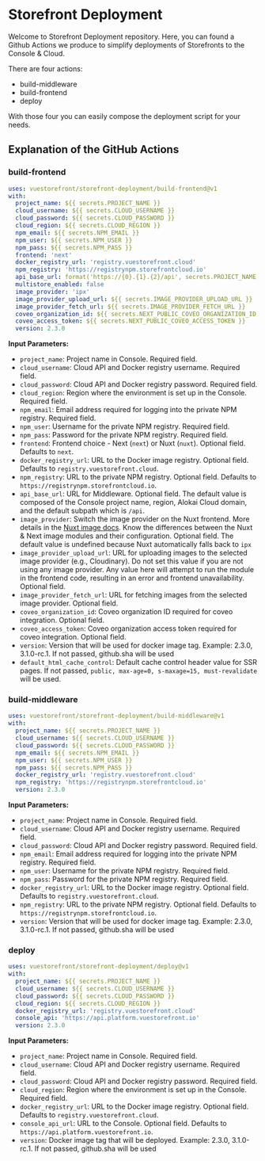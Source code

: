 # Storefront Deployment

Welcome to Storefront Deployment repository. Here, you can found a Github Actions we produce to simplify deployments of Storefronts to the Console & Cloud.

There are four actions:

- build-middleware
- build-frontend
- deploy

With those four you can easily compose the deployment script for your needs.

## Explanation of the GitHub Actions

### build-frontend

```yaml
uses: vuestorefront/storefront-deployment/build-frontend@v1
with:
  project_name: ${{ secrets.PROJECT_NAME }}
  cloud_username: ${{ secrets.CLOUD_USERNAME }}
  cloud_password: ${{ secrets.CLOUD_PASSWORD }}
  cloud_region: ${{ secrets.CLOUD_REGION }}
  npm_email: ${{ secrets.NPM_EMAIL }}
  npm_user: ${{ secrets.NPM_USER }}
  npm_pass: ${{ secrets.NPM_PASS }}
  frontend: 'next'
  docker_registry_url: 'registry.vuestorefront.cloud'
  npm_registry: 'https://registrynpm.storefrontcloud.io'
  api_base_url: format('https://{0}.{1}.{2}/api', secrets.PROJECT_NAME, secrets.CLOUD_REGION, 'gcp.storefrontcloud.io')
  multistore_enabled: false
  image_provider: 'ipx'
  image_provider_upload_url: ${{ secrets.IMAGE_PROVIDER_UPLOAD_URL }}
  image_provider_fetch_url: ${{ secrets.IMAGE_PROVIDER_FETCH_URL }}
  coveo_organization_id: ${{ secrets.NEXT_PUBLIC_COVEO_ORGANIZATION_ID }}
  coveo_access_token: ${{ secrets.NEXT_PUBLIC_COVEO_ACCESS_TOKEN }}
  version: 2.3.0
```

**Input Parameters:**

- `project_name`: Project name in Console. Required field.
- `cloud_username`: Cloud API and Docker registry username. Required field.
- `cloud_password`: Cloud API and Docker registry password. Required field.
- `cloud_region`: Region where the environment is set up in the Console. Required field.
- `npm_email`: Email address required for logging into the private NPM registry. Required field.
- `npm_user`: Username for the private NPM registry. Required field.
- `npm_pass`: Password for the private NPM registry. Required field.
- `frontend`: Frontend choice - Next (`next`) or Nuxt (`nuxt`). Optional field. Defaults to `next`.
- `docker_registry_url`: URL to the Docker image registry. Optional field. Defaults to `registry.vuestorefront.cloud`.
- `npm_registry`: URL to the private NPM registry. Optional field. Defaults to `https://registrynpm.storefrontcloud.io`.
- `api_base_url`: URL for Middleware. Optional field. The default value is composed of the Console project name, region, Alokai Cloud domain, and the default subpath which is `/api`.
- `image_provider`: Switch the image provider on the Nuxt frontend. More details in the [Nuxt image docs](https://image.nuxt.com/get-started/providers). Know the differences between the Nuxt & Next image modules and their configuration. Optional field. The default value is undefined because Nuxt automatically falls back to `ipx`
- `image_provider_upload_url`: URL for uploading images to the selected image provider (e.g., Cloudinary). Do not set this value if you are not using any image provider. Any value here will attempt to run the module in the frontend code, resulting in an error and frontend unavailability. Optional field.
- `image_provider_fetch_url`: URL for fetching images from the selected image provider. Optional field.
- `coveo_organization_id`: Coveo organization ID required for coveo integration. Optional field.
- `coveo_access_token`: Coveo organization access token required for coveo integration. Optional field.
- `version`: Version that will be used for docker image tag. Example: 2.3.0, 3.1.0-rc.1. If not passed, github.sha will be used 
- `default_html_cache_control`: Default cache control header value for SSR pages. If not passed, `public, max-age=0, s-maxage=15, must-revalidate` will be used.
### build-middleware

```yaml
uses: vuestorefront/storefront-deployment/build-middleware@v1
with:
  project_name: ${{ secrets.PROJECT_NAME }}
  cloud_username: ${{ secrets.CLOUD_USERNAME }}
  cloud_password: ${{ secrets.CLOUD_PASSWORD }}
  npm_email: ${{ secrets.NPM_EMAIL }}
  npm_user: ${{ secrets.NPM_USER }}
  npm_pass: ${{ secrets.NPM_PASS }}
  docker_registry_url: 'registry.vuestorefront.cloud'
  npm_registry: 'https://registrynpm.storefrontcloud.io'
  version: 2.3.0
```

**Input Parameters:**

- `project_name`: Project name in Console. Required field.
- `cloud_username`: Cloud API and Docker registry username. Required field.
- `cloud_password`: Cloud API and Docker registry password. Required field.
- `npm_email`: Email address required for logging into the private NPM registry. Required field.
- `npm_user`: Username for the private NPM registry. Required field.
- `npm_pass`: Password for the private NPM registry. Required field.
- `docker_registry_url`: URL to the Docker image registry. Optional field. Defaults to `registry.vuestorefront.cloud`.
- `npm_registry`: URL to the private NPM registry. Optional field. Defaults to `https://registrynpm.storefrontcloud.io`.
- `version`: Version that will be used for docker image tag. Example: 2.3.0, 3.1.0-rc.1. If not passed, github.sha will be used 

### deploy

```yaml
uses: vuestorefront/storefront-deployment/deploy@v1
with:
  project_name: ${{ secrets.PROJECT_NAME }}
  cloud_username: ${{ secrets.CLOUD_USERNAME }}
  cloud_password: ${{ secrets.CLOUD_PASSWORD }}
  cloud_region: ${{ secrets.CLOUD_REGION }}
  docker_registry_url: 'registry.vuestorefront.cloud'
  console_api: 'https://api.platform.vuestorefront.io'
  version: 2.3.0
```

**Input Parameters:**

- `project_name`: Project name in Console. Required field.
- `cloud_username`: Cloud API and Docker registry username. Required field.
- `cloud_password`: Cloud API and Docker registry password. Required field.
- `cloud_region`: Region where the environment is set up in the Console. Required field.
- `docker_registry_url`: URL to the Docker image registry. Optional field. Defaults to `registry.vuestorefront.cloud`.
- `console_api_url`: URL to the Console. Optional field. Defaults to `https://api.platform.vuestorefront.io`.
- `version`: Docker image tag that will be deployed. Example: 2.3.0, 3.1.0-rc.1. If not passed, github.sha will be used 
